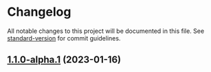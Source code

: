 # Changelog

All notable changes to this project will be documented in this file. See [standard-version](https://github.com/conventional-changelog/standard-version) for commit guidelines.

## [1.1.0-alpha.1](https://github.com/zhuwei-ones/MyDemo/compare/v1.0.2-beta.0...v1.1.0-alpha.1) (2023-01-16)
